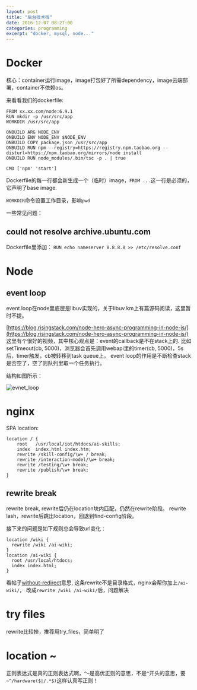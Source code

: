 ```yaml
---
layout: post
title: "后台技术栈"
date: 2016-12-07 08:27:00
categories: programming
excerpt: "docker, mysql, node..."
---
```


# Docker

核心：container运行image，image打包好了所需dependency，image云端部署，container不依赖os。

来看看我们的dockerfile:

```docker
FROM xx.xx.com/node:6.9.1
RUN mkdir -p /usr/src/app
WORKDIR /usr/src/app

ONBUILD ARG NODE_ENV
ONBUILD ENV NODE_ENV $NODE_ENV
ONBUILD COPY package.json /usr/src/app
ONBUILD RUN npm --registry=https://registry.npm.taobao.org --disturl=https://npm.taobao.org/mirrors/node install
ONBUILD RUN node_modules/.bin/tsc -p . | true

CMD ['npm' 'start']
```

Dockerfile的每一行都会新生成一个（临时）image，`FROM ...`这一行是必须的，它声明了base image.

`WORKDIR`命令设置工作目录，影响`pwd`

一些常见问题： 

## could not resolve archive.ubuntu.com

Dockerfile里添加： ```RUN echo nameserver 8.8.8.8 >> /etc/resolve.conf```

# Node

## event loop

event loop在node里底层是libuv实现的，关于libuv km上有篇源码阅读，这里暂时不提。

[https://blog.risingstack.com/node-hero-async-programming-in-node-js/](https://blog.risingstack.com/node-hero-async-programming-in-node-js/)
这里有个很好的视频，其中核心观点是：event的callback是不在stack上的.
比如setTimeout(cb, 5000)，浏览器会首先调用webapi里的timer(cb, 5000)，5s后，timer触发，cb被转移到task queue上。
event loop的作用是不断检查stack是否空了，空了则队列里取一个任务执行。

结构如图所示：

![evnet_loop]({{site.url}}/assets/images/event_loop.png)

# nginx

SPA location:

```
location / {
    root   /usr/local/iot/htdocs/ai-skills;
    index  index.html index.htm;
    rewrite /skill-config/\w+ / break;
    rewrite /interaction-model/\w+ break;
    rewrite /testing/\w+ break;
    rewrite /publish/\w+ break;
}
```

## rewrite break

rewrite break, rewrite后仍在location块内匹配，仍然在rewrite阶段。
rewrite lash，rewrite后跳出location，回退到find-config阶段。

接下来的问题是如下规则总会导致url变化：

```
location /wiki {
  rewrite /wiki /ai-wiki;
}
location /ai-wiki {
  root /usr/local/htdocs;
  index index.html;
}
```

看帖子[without-redirect](https://serverfault.com/questions/763342/nginx-rewrite-without-redirect)意思, 这条rewrite不是目录格式，nginx会帮你加上`/ai-wiki/`，
改成`rewrite /wiki /ai-wiki/`后，问题解决

# try files

rewrite比较挫，推荐用try_files，简单明了

# location ~

正则表达式是真的正则表达式啊，`^~`是高优正则的意思，不是`^`开头的意思，要`~^/hardware($|/.*$)`这样认真写正则！
